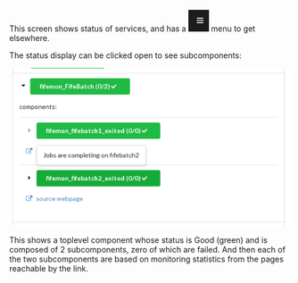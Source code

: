 This screen shows status of services, and has a ![menu1.png](/docs/images/menu1.png) menu to get elsewhere.

The status display can be clicked open to see subcomponents:

![status1.png](/docs/images/status1.png)

This shows a toplevel component whose status is Good (green) and is
composed of 2 subcomponents, zero of which are failed. And then
each of the two subcomponents are based on monitoring statistics
from the pages reachable by the link.